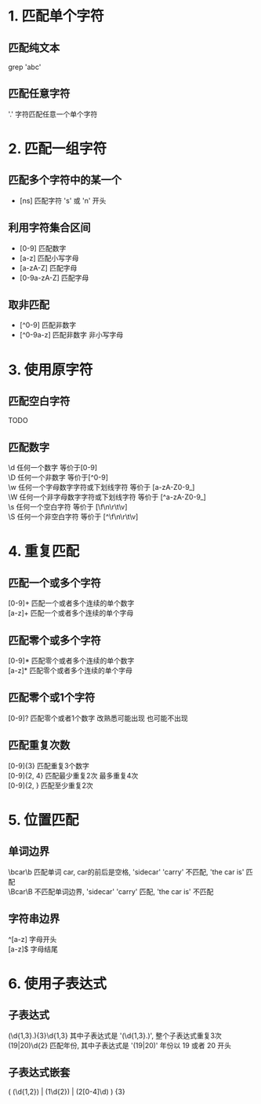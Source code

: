 # 1. 匹配单个字符
## 匹配纯文本
grep 'abc'
## 匹配任意字符
'.' 字符匹配任意一个单个字符 

# 2. 匹配一组字符
## 匹配多个字符中的某一个
* [ns] 匹配字符 's' 或 'n' 开头
## 利用字符集合区间
* [0-9]       匹配数字
* [a-z]       匹配小写字母
* [a-zA-Z]    匹配字母
* [0-9a-zA-Z] 匹配字母
## 取非匹配
* [^0-9] 匹配非数字
* [^0-9a-z] 匹配非数字 非小写字母

# 3. 使用原字符
## 匹配空白字符
TODO
## 匹配数字
\d 任何一个数字 等价于[0-9]  
\D 任何一个非数字 等价于[^0-9]  
\w 任何一个字母数字字符或下划线字符 等价于 [a-zA-Z0-9_]  
\W 任何一个非字母数字字符或下划线字符 等价于 [^a-zA-Z0-9_]  
\s 任何一个空白字符 等价于 [\f\n\r\t\v]  
\S 任何一个非空白字符 等价于 [^\f\n\r\t\v]  

# 4. 重复匹配
## 匹配一个或多个字符
[0-9]+ 匹配一个或者多个连续的单个数字  
[a-z]+ 匹配一个或者多个连续的单个字母  
## 匹配零个或多个字符
[0-9]* 匹配零个或者多个连续的单个数字  
[a-z]* 匹配零个或者多个连续的单个字母  
## 匹配零个或1个字符
[0-9]? 匹配零个或者1个数字 改熟悉可能出现 也可能不出现  
## 匹配重复次数
[0-9]{3} 匹配重复3个数字  
[0-9]{2, 4} 匹配最少重复2次 最多重复4次  
[0-9]{2,  } 匹配至少重复2次 

# 5. 位置匹配
## 单词边界
\bcar\b 匹配单词 car, car的前后是空格, 'sidecar' 'carry' 不匹配, 'the car is' 匹配  
\Bcar\B 不匹配单词边界, 'sidecar' 'carry' 匹配, 'the car is' 不匹配  
## 字符串边界
^[a-z] 字母开头  
[a-z]$ 字母结尾  

# 6. 使用子表达式
## 子表达式
(\d{1,3}\.){3}\d{1,3} 其中子表达式是 '(\d{1,3}\.)', 整个子表达式重复3次  
(19|20)\d{2} 匹配年份, 其中子表达式是 '(19|20)' 年份以 19 或者 20 开头  
## 子表达式嵌套
( (\d{1,2}) | (1\d{2}) | (2[0-4]\d) ) {3}



